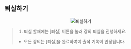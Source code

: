 ## 퇴실하기

<p align = "center">
<img alt="퇴실하기" src="https://github.com/user-attachments/assets/4095fe53-3dde-40ee-b71d-e5ba60dc0767" />
<p/>

>1. 퇴실 할때에는 [퇴실] 버튼을 눌러 강의 퇴실을 진행하세요.
> * 모든 강의는 [퇴실]을 완료하여야 출석 기록이 인정됩니다.
